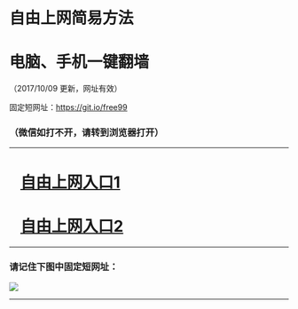 ﻿# 自由上网简易方法

# 电脑、手机一键翻墙

（2017/10/09 更新，网址有效）

固定短网址：https://git.io/free99

### （微信如打不开，请转到浏览器打开）


***





# &nbsp;&nbsp; <a href="http://ft54926824.fwq-tz-1001.info/fwqtz01.html?t=100900121837 " target="_blank">自由上网入口1</a>
# &nbsp;&nbsp; <a href="http://ft1659930499.fwq-tz-1002.info/fwqtz02.html?t=100900110872 " target="_blank">自由上网入口2</a>
***

### 请记住下图中固定短网址：

<img src="https://s3-us-west-2.amazonaws.com/fwq-1001/yjfq-20170905okok.png" /> 


***

